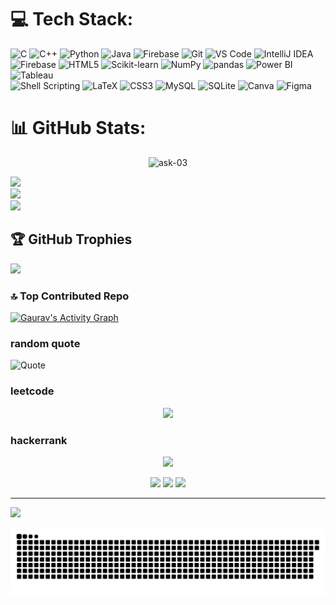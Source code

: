 
# 💻 Tech Stack:
![C](https://img.shields.io/badge/c-%2300599C.svg?style=for-the-badge&logo=c&logoColor=white) 
![C++](https://img.shields.io/badge/c++-%2300599C.svg?style=for-the-badge&logo=c%2B%2B&logoColor=white) 
![Python](https://img.shields.io/badge/python-3670A0?style=for-the-badge&logo=python&logoColor=ffdd54) 
![Java](https://img.shields.io/badge/Java-ED8B00?style=for-the-badge&logo=openjdk&logoColor=white)
![Firebase](https://img.shields.io/badge/firebase-%23039BE5.svg?style=for-the-badge&logo=firebase) 
![Git](https://img.shields.io/badge/git-%23F05033.svg?style=for-the-badge&logo=git&logoColor=white)
![VS Code](https://img.shields.io/badge/VS%20Code-007ACC?style=for-the-badge&logo=visual%20studio%20code&logoColor=white)
![IntelliJ IDEA](https://img.shields.io/badge/IntelliJ%20IDEA-%23000000.svg?style=for-the-badge&logo=intellijidea&logoColor=white) 
![Firebase](https://img.shields.io/badge/firebase-a08021?style=for-the-badge&logo=firebase&logoColor=ffcd34) 
![HTML5](https://img.shields.io/badge/html5-%23E34F26.svg?style=for-the-badge&logo=html5&logoColor=white) 
![Scikit-learn](https://img.shields.io/badge/scikit--learn-%23F7931E.svg?style=for-the-badge&logo=scikit-learn&logoColor=white)
![NumPy](https://img.shields.io/badge/numpy-%23013243.svg?style=for-the-badge&logo=numpy&logoColor=white) 
![pandas](https://img.shields.io/badge/pandas-%23150458.svg?style=for-the-badge&logo=pandas&logoColor=white) 
![Power BI](https://img.shields.io/badge/Power%20BI-F2C811.svg?style=for-the-badge&logo=power-bi&logoColor=black)
![Tableau](https://img.shields.io/badge/Tableau-%23E97627.svg?style=for-the-badge&logo=Tableau&logoColor=white)  
![Shell Scripting](https://img.shields.io/badge/Shell%20Scripting-%23121011.svg?style=for-the-badge&logo=gnu-bash&logoColor=white) 
![LaTeX](https://img.shields.io/badge/latex-%23008080.svg?style=for-the-badge&logo=latex&logoColor=white)
![CSS3](https://img.shields.io/badge/css3-%231572B6.svg?style=for-the-badge&logo=css3&logoColor=white) 
![MySQL](https://img.shields.io/badge/mysql-%234479A1.svg?style=for-the-badge&logo=mysql&logoColor=white)
![SQLite](https://img.shields.io/badge/sqlite-%2307405e.svg?style=for-the-badge&logo=sqlite&logoColor=white) 
![Canva](https://img.shields.io/badge/Canva-%2300C4CC.svg?style=for-the-badge&logo=Canva&logoColor=white) 
![Figma](https://img.shields.io/badge/figma-%23F24E1E.svg?style=for-the-badge&logo=figma&logoColor=white) 

# 📊 GitHub Stats:
<p align="center"> <img src="https://komarev.com/ghpvc/?username=gauraavvv01&label=Profile%20views&color=blue&abbreviated=true&style=for-the-badge" alt="ask-03" /> </p>

![](https://github-readme-stats.vercel.app/api?username=gauraavvv01&theme=dark&hide_border=false&include_all_commits=false&count_private=false)<br/>
![](https://github-readme-streak-stats.herokuapp.com/?user=gauraavvv01&theme=dark&hide_border=false)<br/>
![](https://github-readme-stats.vercel.app/api/top-langs/?username=gauraavvv01&theme=dark&hide_border=false&include_all_commits=false&count_private=false&layout=compact)

## 🏆 GitHub Trophies
![](https://github-profile-trophy.vercel.app/?username=gauraavvv01&theme=radical&no-frame=false&no-bg=true&margin-w=4)

### 🔝 Top Contributed Repo
[![Gaurav's Activity Graph](https://github-readme-activity-graph.vercel.app/graph?username=gauraavvv01&theme=react-dark)](https://github.com/Ashutosh00710/github-readme-activity-graph)

### random quote 
![Quote](https://quotes-github-readme.vercel.app/api?type=horizontal&theme=dark)

### leetcode
<p align="center">
  <a href="https://leetcode.com/blaze_xd/">
    <img src="https://leetcard.jacoblin.cool/blaze_xd?theme=dark&font=Georgia&ext=activity&ext=contest&ext=heatmap">
  </a>
</p>

### hackerrank
<p align="center">
  <a href="https://www.hackerrank.com/guptakvs1234">
    <img src="https://img.shields.io/badge/HackerRank-guptakvs1234-brightgreen?style=for-the-badge&logo=hackerrank">
  </a>
</p>

<p align="center">
  <img src="https://img.shields.io/badge/★%20Problem%20Solved-500+-blue?style=for-the-badge">
  <img src="https://img.shields.io/badge/🔥%20Badges%20Earned-5+-gold?style=for-the-badge">
  <img src="https://img.shields.io/badge/🏆%20Stars%20Earned-20+-yellow?style=for-the-badge">
</p>












---
[![](https://visitcount.itsvg.in/api?id=gauraavvv01&icon=0&color=0)](https://visitcount.itsvg.in)

<!-- Proudly created with GPRM ( https://gprm.itsvg.in ) -->
<img src="/output/snake.svg" alt="Snake animation" />

###
